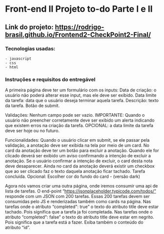 # Front-end II Projeto to-do Parte I e II
 
## Link do projeto: **https://rodrigo-brasil.github.io/Frontend2-CheckPoint2-Final/**

### Tecnologias usadas: 
    - javascript
    - css
    - html

### Instruções e requisitos do entregável

A primeira página deve ter um formulário com os inputs: Data de criação: o usuário não poderá alterar esse input, mas ele deve ser exibido. Data limite da tarefa: data que o usuário deseja terminar aquela tarefa. Descrição: texto da tarefa. Botão de submit.

Validações: Nenhum campo pode ser vazio. IMPORTANTE: Quando o usuário não preencher corretamente deve ser exibido um alerta indicando que existem erros na criação da tarefa. OPCIONAL: a data limite da tarefa deve ser hoje ou no futuro.

Funcionalidades: Quando o usuário clicar em submit, se ele passar pela validação, a anotação deve ser exibida na tela por meio de um card. No card da anotação deve ter um botão para excluir a anotação. Quando ele for clicado deverá ser exibido um aviso confirmando a intenção de excluir a anotação. Se o usuário confirmar a intenção de excluir, o card desta nota deve desaparecer. Ainda no card da anotação deverá existir um checkbox que ao ser clicado faz o texto daquela anotação ficar tachado. Tarefa concluida. Opcional: Escolher cor do fundo do card - (versão dark)

Agora nós vamos criar uma outra página, onde iremos consumir uma api de lista de tarefas. O end-point “https://jsonplaceholder.typicode.com/todos/” responde com um JSON com 200 tarefas. Essas 200 tarefas devem ser consumidas pelo JS e renderizadas também como cards na página. Nas tarefas onde o atributo “completed": true” o texto do atributo title deve estar tachado. Pois significa que a tarefa ja foi completada. Nas tarefas onde o atributo “completed": false” o texto do atributo title deve estar em negrito. Pois significa que a tarefa está a fazer. Exiba também o conteúdo do atributo “id”.